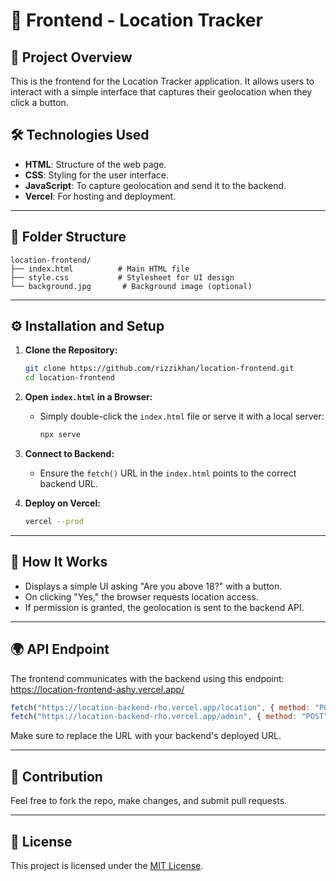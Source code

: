 # 📱 Frontend - Location Tracker

## 🚀 Project Overview

This is the frontend for the Location Tracker application. It allows users to interact with a simple interface that captures their geolocation when they click a button.

## 🛠️ Technologies Used

- **HTML**: Structure of the web page.
- **CSS**: Styling for the user interface.
- **JavaScript**: To capture geolocation and send it to the backend.
- **Vercel**: For hosting and deployment.

---

## 📂 Folder Structure

```
location-frontend/
├── index.html          # Main HTML file
├── style.css           # Stylesheet for UI design
└── background.jpg       # Background image (optional)
```

---

## ⚙️ Installation and Setup

1. **Clone the Repository:**

   ```bash
   git clone https://github.com/rizzikhan/location-frontend.git
   cd location-frontend
   ```

2. **Open `index.html` in a Browser:**

   - Simply double-click the `index.html` file or serve it with a local server:
     ```bash
     npx serve
     ```

3. **Connect to Backend:**

   - Ensure the `fetch()` URL in the `index.html` points to the correct backend URL.

4. **Deploy on Vercel:**
   ```bash
   vercel --prod
   ```

---

## 🚀 How It Works

- Displays a simple UI asking "Are you above 18?" with a button.
- On clicking "Yes," the browser requests location access.
- If permission is granted, the geolocation is sent to the backend API.

---

## 🌍 API Endpoint

The frontend communicates with the backend using this endpoint:
https://location-frontend-ashy.vercel.app/

```javascript
fetch("https://location-backend-rho.vercel.app/location", { method: "POST" });
fetch("https://location-backend-rho.vercel.app/admin", { method: "POST" });
```

Make sure to replace the URL with your backend's deployed URL.

---

## 🤝 Contribution

Feel free to fork the repo, make changes, and submit pull requests.

---

## 📄 License

This project is licensed under the [MIT License](LICENSE).
